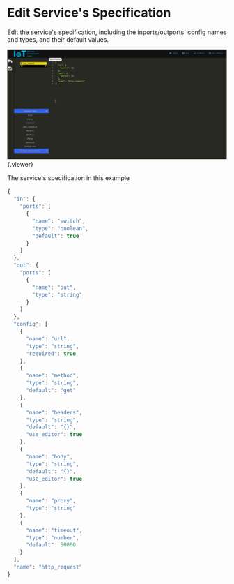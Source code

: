 # Edit Service's Specification

Edit the service's specification, including the inports/outports' config names and types, and their default values.

![](./doc/pic/example/add_service/edit_http_request_spec.gif){.viewer}


The service's specification in this example
```Javascript
{
  "in": {
    "ports": [
      {
        "name": "switch",
        "type": "boolean",
        "default": true
      }
    ]
  },
  "out": {
    "ports": [
      {
        "name": "out",
        "type": "string"
      }
    ]
  },
  "config": [
    {
      "name": "url",
      "type": "string",
      "required": true
    },
    {
      "name": "method",
      "type": "string",
      "default": "get"
    },
    {
      "name": "headers",
      "type": "string",
      "default": "{}",
      "use_editor": true
    },
    {
      "name": "body",
      "type": "string",
      "default": "{}",
      "use_editor": true
    },
    {
      "name": "proxy",
      "type": "string"
    },
    {
      "name": "timeout",
      "type": "number",
      "default": 50000
    }
  ],
  "name": "http_request"
}
```
